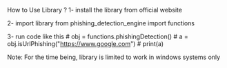 How to Use Library ?
1- install the library from official website

2- import library 
    from phishing_detection_engine import functions

3- run code like this
    # obj = functions.phishingDetection()
    # a = obj.isUrlPhishing("https://www.google.com")
    # print(a)

Note:
    For the time being, library is limited to work in windows systems only
